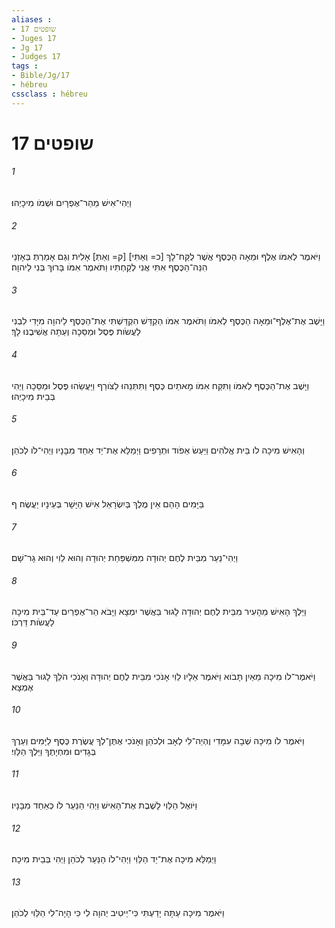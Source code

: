```yaml
---
aliases : 
- שופטים 17
- Juges 17
- Jg 17
- Judges 17
tags : 
- Bible/Jg/17
- hébreu
cssclass : hébreu
---
```


# שופטים 17

###### 1
וַיְהִי־אִישׁ מֵהַר־אֶפְרָיִם וּשְׁמֹו מִיכָיְהוּ׃
###### 2
וַיֹּאמֶר לְאִמֹּו אֶלֶף וּמֵאָה הַכֶּסֶף אֲשֶׁר לֻקַּח־לָךְ [כ= וְאַתִּי] [ק= וְאַתְּ] אָלִית וְגַם אָמַרְתְּ בְּאָזְנַי הִנֵּה־הַכֶּסֶף אִתִּי אֲנִי לְקַחְתִּיו וַתֹּאמֶר אִמֹּו בָּרוּךְ בְּנִי לַיהוָה׃
###### 3
וַיָּשֶׁב אֶת־אֶלֶף־וּמֵאָה הַכֶּסֶף לְאִמֹּו וַתֹּאמֶר אִמֹּו הַקְדֵּשׁ הִקְדַּשְׁתִּי אֶת־הַכֶּסֶף לַיהוָה מִיָּדִי לִבְנִי לַעֲשֹׂות פֶּסֶל וּמַסֵּכָה וְעַתָּה אֲשִׁיבֶנּוּ לָךְ׃
###### 4
וַיָּשֶׁב אֶת־הַכֶּסֶף לְאִמֹּו וַתִּקַּח אִמֹּו מָאתַיִם כֶּסֶף וַתִּתְּנֵהוּ לַצֹּורֵף וַיַּעֲשֵׂהוּ פֶּסֶל וּמַסֵּכָה וַיְהִי בְּבֵית מִיכָיְהוּ׃
###### 5
וְהָאִישׁ מִיכָה לֹו בֵּית אֱלֹהִים וַיַּעַשׂ אֵפֹוד וּתְרָפִים וַיְמַלֵּא אֶת־יַד אַחַד מִבָּנָיו וַיְהִי־לֹו לְכֹהֵן׃
###### 6
בַּיָּמִים הָהֵם אֵין מֶלֶךְ בְּיִשְׂרָאֵל אִישׁ הַיָּשָׁר בְּעֵינָיו יַעֲשֶׂה׃ ף
###### 7
וַיְהִי־נַעַר מִבֵּית לֶחֶם יְהוּדָה מִמִּשְׁפַּחַת יְהוּדָה וְהוּא לֵוִי וְהוּא גָר־שָׁם׃
###### 8
וַיֵּלֶךְ הָאִישׁ מֵהָעִיר מִבֵּית לֶחֶם יְהוּדָה לָגוּר בַּאֲשֶׁר יִמְצָא וַיָּבֹא הַר־אֶפְרַיִם עַד־בֵּית מִיכָה לַעֲשֹׂות דַּרְכֹּו׃
###### 9
וַיֹּאמֶר־לֹו מִיכָה מֵאַיִן תָּבֹוא וַיֹּאמֶר אֵלָיו לֵוִי אָנֹכִי מִבֵּית לֶחֶם יְהוּדָה וְאָנֹכִי הֹלֵךְ לָגוּר בַּאֲשֶׁר אֶמְצָא׃
###### 10
וַיֹּאמֶר לֹו מִיכָה שְׁבָה עִמָּדִי וֶהְיֵה־לִי לְאָב וּלְכֹהֵן וְאָנֹכִי אֶתֶּן־לְךָ עֲשֶׂרֶת כֶּסֶף לַיָּמִים וְעֵרֶךְ בְּגָדִים וּמִחְיָתֶךָ וַיֵּלֶךְ הַלֵּוִי׃
###### 11
וַיֹּואֶל הַלֵּוִי לָשֶׁבֶת אֶת־הָאִישׁ וַיְהִי הַנַּעַר לֹו כְּאַחַד מִבָּנָיו׃
###### 12
וַיְמַלֵּא מִיכָה אֶת־יַד הַלֵּוִי וַיְהִי־לֹו הַנַּעַר לְכֹהֵן וַיְהִי בְּבֵית מִיכָה׃
###### 13
וַיֹּאמֶר מִיכָה עַתָּה יָדַעְתִּי כִּי־יֵיטִיב יְהוָה לִי כִּי הָיָה־לִי הַלֵּוִי לְכֹהֵן׃
